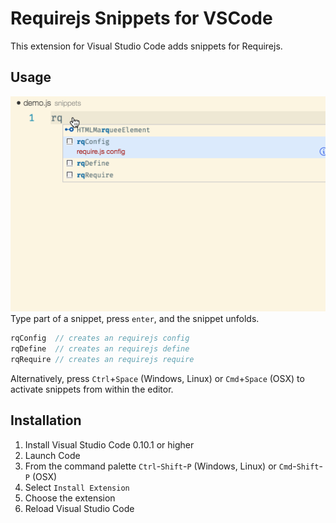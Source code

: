 # Requirejs Snippets for VSCode 

This extension for Visual Studio Code adds snippets for Requirejs.

## Usage
![Use Extension](images/demo.gif)  
Type part of a snippet, press `enter`, and the snippet unfolds.

```javascript
rqConfig  // creates an requirejs config
rqDefine  // creates an requirejs define
rqRequire // creates an requirejs require
```

Alternatively, press `Ctrl`+`Space` (Windows, Linux) or `Cmd`+`Space` (OSX) to activate snippets from within the editor.

## Installation

1. Install Visual Studio Code 0.10.1 or higher
2. Launch Code
3. From the command palette `Ctrl`-`Shift`-`P` (Windows, Linux) or `Cmd`-`Shift`-`P` (OSX)
4. Select `Install Extension`
5. Choose the extension
6. Reload Visual Studio Code

